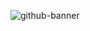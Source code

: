 ![github-banner](https://github.com/jcksanderson/jcksanderson/assets/121206733/b77c361c-642a-481b-b178-dac9383d0408)



